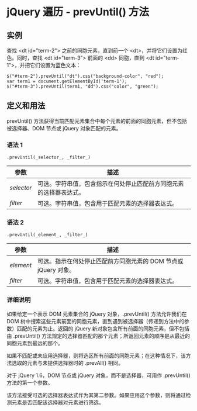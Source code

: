 # jQuery 遍历 - prevUntil() 方法



## 实例

查找 &lt;dt id="term-2"&gt; 之前的同胞元素，直到前一个 &lt;dt&gt;，并将它们设置为红色。同时，查找 &lt;dt id="term-3"&gt; 前面的 &lt;dd&gt; 同胞，直到 &lt;dt id="term-1"&gt;，并把它们设置为蓝色文本：

```
$("#term-2").prevUntil("dt").css("background-color", "red");
var term1 = document.getElementById('term-1');
$("#term-3").prevUntil(term1, "dd").css("color", "green");

```

## 定义和用法

prevUntil() 方法获得当前匹配元素集合中每个元素的前面的同胞元素，但不包括被选择器、DOM 节点或 jQuery 对象匹配的元素。

### 语法 1

```
.prevUntil(_selector_, _filter_)
```

| 参数 | 描述 |
| --- | --- |
| _selector_ | 可选。字符串值，包含指示在何处停止匹配前方同胞元素的选择器表达式。 |
| _filter_ | 可选。字符串值，包含用于匹配元素的选择器表达式。 |

### 语法 2

```
.prevUntil(_element_, _filter_)
```

| 参数 | 描述 |
| --- | --- |
| _element_ | 可选。指示在何处停止匹配前方同胞元素的 DOM 节点或 jQuery 对象。 |
| _filter_ | 可选。字符串值，包含用于匹配元素的选择器表达式。 |

### 详细说明

如果给定一个表示 DOM 元素集合的 jQuery 对象，.prevUntil() 方法允许我们在 DOM 树中搜索这些元素前面的同胞元素，直到遇到被选择器（传递到方法中的参数）匹配的元素为止。返回的 jQuery 新对象包含所有前面的同胞元素，但不包括由 .prevUntil() 方法规定的选择器匹配的那个元素；所返回元素的顺序是从最近的同胞元素到最远的那个。

如果不匹配或未应用选择器，则将选区所有前面的同胞元素；在这种情况下，该方法选取的元素与未提供选择器时的 .prevAll() 相同。

对于 jQuery 1.6，DOM 节点或 jQuery 对象，而不是选择器，可用作 .prevUntil() 方法的第一个参数。

该方法接受可选的选择器表达式作为其第二参数。如果应用这个参数，则将通过检测元素是否匹配该选择器对元素进行筛选。



